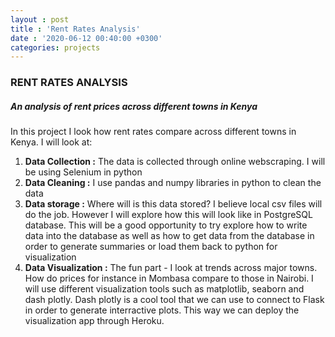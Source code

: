 ```yaml
---
layout : post
title : 'Rent Rates Analysis'
date : '2020-06-12 00:40:00 +0300'
categories: projects
---
```


### RENT RATES ANALYSIS
##### **An analysis of rent prices across different towns in Kenya**
In this project I look how rent rates compare across different towns in Kenya.
I will look at:
1. **Data Collection :**
The data is collected through online webscraping. I will be using Selenium in python
2. **Data Cleaning :**
I use pandas and numpy libraries in python to clean the data
3. **Data storage :**
Where will is this data stored? I believe local csv files will do the job. However I will explore how this will look like in PostgreSQL database. This will be a good opportunity to try explore how to write data into the database as well as how to get data from the database in order to generate summaries or load them back to python for visualization
4. **Data Visualization :**
The fun part - I look at trends across major towns. How do prices  for instance in Mombasa compare to those in Nairobi. I will use different visualization tools such as matplotlib, seaborn and dash plotly. Dash plotly is a cool tool that we can use to connect to Flask in order to generate interractive plots. This way we can deploy the visualization app through Heroku.